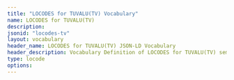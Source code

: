 ```yaml
---
title: "LOCODES for TUVALU(TV) Vocabulary"
name: LOCODES for TUVALU(TV) 
description: 
jsonid: "locodes-tv"
layout: vocabulary
header_name: LOCODES for TUVALU(TV) JSON-LD Vocabulary
header_description: Vocabulary Definition of LOCODES for TUVALU(TV) semantics in HTML format. JSON-LD format is available at [locodes-tv.jsonld](/vocabulary/locodes-tv.jsonld)
type: locode
options:
---
```

